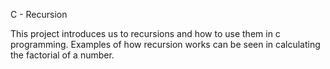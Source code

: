 C - Recursion

This project introduces us to recursions and how to use them in c programming. Examples of how recursion works can be seen in calculating the factorial of a number.
